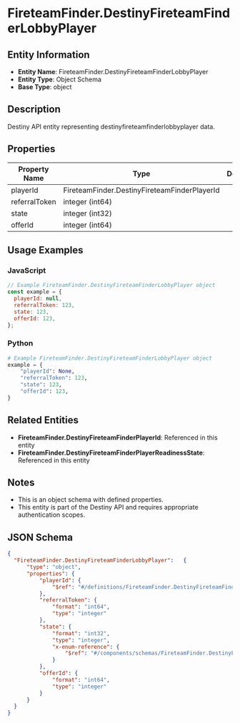 # FireteamFinder.DestinyFireteamFinderLobbyPlayer

## Entity Information
- **Entity Name**: FireteamFinder.DestinyFireteamFinderLobbyPlayer
- **Entity Type**: Object Schema
- **Base Type**: object

## Description
Destiny API entity representing destinyfireteamfinderlobbyplayer data.

## Properties

| Property Name | Type | Description | Required |
|---------------|------|-------------|----------|
| playerId | FireteamFinder.DestinyFireteamFinderPlayerId |  | No |
| referralToken | integer (int64) |  | No |
| state | integer (int32) |  | No |
| offerId | integer (int64) |  | No |

## Usage Examples

### JavaScript
```javascript
// Example FireteamFinder.DestinyFireteamFinderLobbyPlayer object
const example = {
  playerId: null,
  referralToken: 123,
  state: 123,
  offerId: 123,
};
```

### Python
```python
# Example FireteamFinder.DestinyFireteamFinderLobbyPlayer object
example = {
    "playerId": None,
    "referralToken": 123,
    "state": 123,
    "offerId": 123,
}
```

## Related Entities
- **FireteamFinder.DestinyFireteamFinderPlayerId**: Referenced in this entity
- **FireteamFinder.DestinyFireteamFinderPlayerReadinessState**: Referenced in this entity

## Notes
- This is an object schema with defined properties.
- This entity is part of the Destiny API and requires appropriate authentication scopes.

## JSON Schema
```json
{
  "FireteamFinder.DestinyFireteamFinderLobbyPlayer":   {
      "type": "object",
      "properties": {
          "playerId": {
              "$ref": "#/definitions/FireteamFinder.DestinyFireteamFinderPlayerId"
          },
          "referralToken": {
              "format": "int64",
              "type": "integer"
          },
          "state": {
              "format": "int32",
              "type": "integer",
              "x-enum-reference": {
                  "$ref": "#/components/schemas/FireteamFinder.DestinyFireteamFinderPlayerReadinessState"
              }
          },
          "offerId": {
              "format": "int64",
              "type": "integer"
          }
      }
  }
}
```
